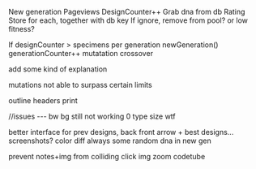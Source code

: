 New generation
	Pageviews
		DesignCounter++
		Grab dna from db
	Rating
		Store for each, together with db key
	If ignore, remove from pool? or low fitness?

If designCounter > specimens per generation
	newGeneration()
		generationCounter++
		mutatation
		crossover





add some kind of explanation

mutations not able to surpass certain limits

outline headers
print



//issues ---
	bw bg still not working
	0 type size wtf




better interface for prev designs, back front arrow + best designs... screenshots?
color diff
always some random dna in new gen

prevent notes+img from colliding
click img zoom
codetube